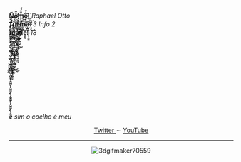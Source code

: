 <article>
  <p>
    <b>N̴̩̣̥̋ǫ̵̡̛͕̖̩͈̆͒m̴̡̨̛͇̹̥̮͛̈̈́́ẹ̴̟̻̬̗̰̘͊̇̎͜:̸́͂͑͜</b> <i>Raphael Otto</i> <br>
    <b>T̸̨͍̭̥̪͗̐̚͠ͅȕ̸̮̳̙͚̀̀̓͑͘r̵̻̺̟̐̌̓̎̽m̵͍͎̤͆̏͝a̵̝̺̮͘͠͠:̷͙̝̄̉͜</b> <i>3 Info 2</i> <br>
    <b>Ï̴̬̥͋͠d̶̳͌̓̀a̵̫̘̫̺͋͑̕d̴͕͆̚e̵͍̥̭̋:̴͔̠̱͍̄</b> <i>18</i> <br>
    <b>.̷̢̩̙͙̮̭͙̐͠ͅͅ.̶̘̆̇̈̆̾̈́ͅ.̴̧̛͚̼̐̄͌.̷̢̳̫͔̟̬̱̗͒̊̏͠͝.̸̖̆̉̆̊́͝͝.̴̛̬̅͐͂͛̿̈́͋̕</b> <br>
    <b>.̷͕͗̈́̂̐̑̅̕͠.̸̨̘̏̂̒̊͗.̵̗̝̱̞̮̓̓.̷̫͔̥̄͗͑͐́̌.̸̨͈̝͉̥̼͚̘̽̌̽́̾̂͝</b> <br>
    <b>.̶̧̜͉͖͍̲̤́͜.̴̡͖̹̖̮̠̱̫̝̂̀̌̔͐̍͑̈́̚͝.̸̟̖̰̩̺̥͊͋͑̋͜͜ͅ.̶̨͉̙̋̈͛̔̇͝͠</b> <br>
    <b>.̸̺̲͕̲̞͉̤͈̥̐͐̿̅̐͛͑̏̃͘.̵̯͙͈̗̣̰̈̈́.̵̘̦̫̠͒̾̈́̊̎̚͘͘͝</b> <br>
    <b>.̵͇͈͕̪̪̦̏̌̎̉̇̀͝.̸͉̟̐̐̑</b> <br>
    <b>.̵̨̗̺̤͖̄ͅ</b> <br>
    <b>.̵̨̗̺̤͖̄ͅ</b> <br>
    <b>.̵̨̗̺̤͖̄ͅ</b> <br>
    <b>.̵̨̗̺̤͖̄ͅ</b> <br>
    <del><i>e sim o coelho é meu</i></del>
  </p>
  <p align="center">
    <a href="https://twitter.com/Raphis_____"> Twitter </a>
     ∼
    <a href="https://www.youtube.com/channel/UCRiaivH1MtlQhBzdoqcleJw"> YouTube </a>
  </p>
<hr>
 <div align="center">
   
  ![3dgifmaker70559](https://user-images.githubusercontent.com/101464708/183543934-44ea38f9-9f08-4c75-b7e5-bc507f318e33.gif)
  
 </div>
</article>
  
